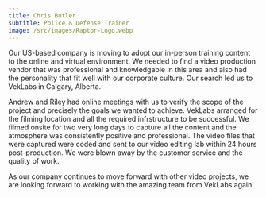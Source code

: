```yaml
---
title: Chris Butler
subtitle: Police & Defense Trainer
image: /src/images/Raptor-Logo.webp
---
```


Our US-based company is moving to adopt our in-person training content to the online and virtual environment. We needed to find a video production vendor that was professional and knowledgable in this area and also had the personality that fit well with our corporate culture. Our search led us to VekLabs in Calgary, Alberta.

Andrew and Riley had online meetings with us to verify the scope of the project and precisely the goals we wanted to achieve. VekLabs arranged for the filming location and all the required infrstructure to be successful. We filmed onsite for two very long days to capture all the content and the atmosphere was consistently positive and professional. The video files that were captured were coded and sent to our video editing lab within 24 hours post-production. We were blown away by the customer service and the quality of work.

As our company continues to move forward with other video projects, we are looking forward to working with the amazing team from VekLabs again!
